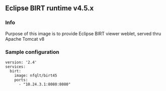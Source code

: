 ## Eclipse BIRT runtime v4.5.x

### Info
Purpose of this image is to provide Eclipse BIRT viewer weblet,
served thru Apache Tomcat v8


### Sample configuration
```
version: '2.4'
services:
  birt:
    image: nfqlt/birt45
    ports:
      - "10.24.3.1:8080:8080"
```

